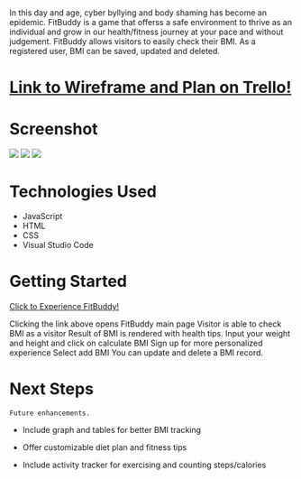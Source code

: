 # <FitBuddy>

In this day and age, cyber byllying and body shaming has become an epidemic. FitBuddy is a game that offerss a safe environment to thrive as an individual and grow in our health/fitness journey at your pace and without judgement. FitBuddy allows visitors to easily check their BMI. As a registered user, BMI can be saved, updated and deleted.

# [Link to Wireframe and Plan on Trello!](https://trello.com/b/Y8W3qlH5/fit-buddy)



# Screenshot

<img src="https://i.imgur.com/DQSA12a.jpeg">
<img src="https://i.imgur.com/L1LowL9.jpeg">
<img src="https://i.imgur.com/xBxR9i2.jpeg">

# Technologies Used

- JavaScript
- HTML
- CSS
- Visual Studio Code

# Getting Started

[Click to Experience FitBuddy!](https://callistus-express-starter-app-6965c5c67116.herokuapp.com/)

Clicking the link above opens FitBuddy main page
Visitor is able to check BMI as a visitor
Result of BMI is rendered with health tips.
Input your weight and height and click on calculate BMI
Sign up for more personalized experience
Select add BMI
You can update and delete a BMI record.

# Next Steps

    Future enhancements.
    
-   Include graph and tables for better BMI tracking

-   Offer customizable diet plan and fitness tips

-   Include activity tracker for exercising and counting steps/calories



